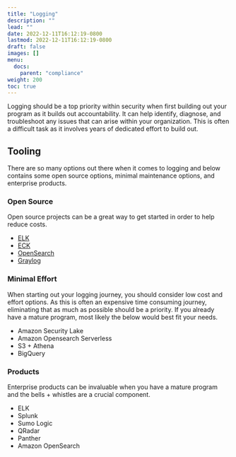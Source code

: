 ```yaml
---
title: "Logging"
description: ""
lead: ""
date: 2022-12-11T16:12:19-0800
lastmod: 2022-12-11T16:12:19-0800
draft: false
images: []
menu:
  docs:
    parent: "compliance"
weight: 200
toc: true
---
```


Logging should be a top priority within security when first building out your program as it builds out accountability. It can help identify, diagnose, and troubleshoot any issues that can arise within your organization. This is often a difficult task as it involves years of dedicated effort to build out. 

## Tooling

There are so many options out there when it comes to logging and below contains some open source options, minimal maintenance options, and enterprise products. 

### Open Source

Open source projects can be a great way to get started in order to help reduce costs. 

- [ELK](https://www.elastic.co/what-is/elk-stack)
- [ECK](https://www.elastic.co/guide/en/cloud-on-k8s/current/k8s-quickstart.html)
- [OpenSearch](https://opensearch.org/)
- [Graylog](https://www.graylog.org/)

### Minimal Effort

When starting out your logging journey, you should consider low cost and effort options. As this is often an expensive time consuming journey, eliminating that as much as possible should be a priority. If you already have a mature program, most likely the below would best fit your needs. 

- Amazon Security Lake
- Amazon Opensearch Serverless
- S3 + Athena
- BigQuery

### Products

Enterprise products can be invaluable when you have a mature program and the bells + whistles are a crucial component. 

- ELK
- Splunk
- Sumo Logic
- QRadar
- Panther
- Amazon OpenSearch
